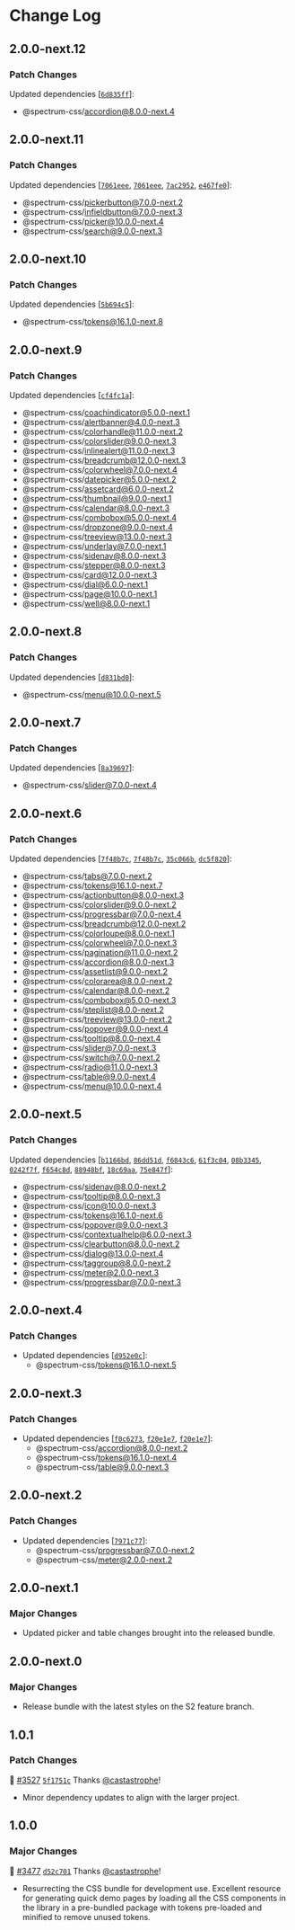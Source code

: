 # Change Log

## 2.0.0-next.12

### Patch Changes

Updated dependencies [[`6d835ff`](https://github.com/adobe/spectrum-css/commit/6d835ffeb77bc27bd5b2e4ddf48e2f5aa157a56b)]:

- @spectrum-css/accordion@8.0.0-next.4

## 2.0.0-next.11

### Patch Changes

Updated dependencies [[`7061eee`](https://github.com/adobe/spectrum-css/commit/7061eee2ada0b64bb68e37f93329c57e8dba4586), [`7061eee`](https://github.com/adobe/spectrum-css/commit/7061eee2ada0b64bb68e37f93329c57e8dba4586), [`7ac2952`](https://github.com/adobe/spectrum-css/commit/7ac2952d16e9760121e3a33390d14f6e336d587d), [`e467fe0`](https://github.com/adobe/spectrum-css/commit/e467fe00cfef00311b77ec4b32c6ab1791b6923a)]:

- @spectrum-css/pickerbutton@7.0.0-next.2
- @spectrum-css/infieldbutton@7.0.0-next.3
- @spectrum-css/picker@10.0.0-next.4
- @spectrum-css/search@9.0.0-next.3

## 2.0.0-next.10

### Patch Changes

Updated dependencies [[`5b694c5`](https://github.com/adobe/spectrum-css/commit/5b694c58be813fd82315252dab721e94bf769a71)]:

- @spectrum-css/tokens@16.1.0-next.8

## 2.0.0-next.9

### Patch Changes

Updated dependencies [[`cf4fc1a`](https://github.com/adobe/spectrum-css/commit/cf4fc1a01d23ba810f45a903ecc29a5c8aae33d1)]:

- @spectrum-css/coachindicator@5.0.0-next.1
- @spectrum-css/alertbanner@4.0.0-next.3
- @spectrum-css/colorhandle@11.0.0-next.2
- @spectrum-css/colorslider@9.0.0-next.3
- @spectrum-css/inlinealert@11.0.0-next.3
- @spectrum-css/breadcrumb@12.0.0-next.3
- @spectrum-css/colorwheel@7.0.0-next.4
- @spectrum-css/datepicker@5.0.0-next.2
- @spectrum-css/assetcard@6.0.0-next.2
- @spectrum-css/thumbnail@9.0.0-next.1
- @spectrum-css/calendar@8.0.0-next.3
- @spectrum-css/combobox@5.0.0-next.4
- @spectrum-css/dropzone@9.0.0-next.4
- @spectrum-css/treeview@13.0.0-next.3
- @spectrum-css/underlay@7.0.0-next.1
- @spectrum-css/sidenav@8.0.0-next.3
- @spectrum-css/stepper@8.0.0-next.3
- @spectrum-css/card@12.0.0-next.3
- @spectrum-css/dial@6.0.0-next.1
- @spectrum-css/page@10.0.0-next.1
- @spectrum-css/well@8.0.0-next.1

## 2.0.0-next.8

### Patch Changes

Updated dependencies [[`d831bd0`](https://github.com/adobe/spectrum-css/commit/d831bd09e3a32cb0245692d73a4272101d5a0b88)]:

- @spectrum-css/menu@10.0.0-next.5

## 2.0.0-next.7

### Patch Changes

Updated dependencies [[`8a39697`](https://github.com/adobe/spectrum-css/commit/8a3969751718d45ff1a4a0656e842cf490a8da94)]:

- @spectrum-css/slider@7.0.0-next.4

## 2.0.0-next.6

### Patch Changes

Updated dependencies [[`7f48b7c`](https://github.com/adobe/spectrum-css/commit/7f48b7c6384f8c7d598637226a17aff1c8e8b61c), [`7f48b7c`](https://github.com/adobe/spectrum-css/commit/7f48b7c6384f8c7d598637226a17aff1c8e8b61c), [`35c066b`](https://github.com/adobe/spectrum-css/commit/35c066b29c311b1bfcf4507075f13b41222ffc84), [`dc5f820`](https://github.com/adobe/spectrum-css/commit/dc5f8202a330910c0af51b7c172aca35ec99a1e7)]:

- @spectrum-css/tabs@7.0.0-next.2
- @spectrum-css/tokens@16.1.0-next.7
- @spectrum-css/actionbutton@8.0.0-next.3
- @spectrum-css/colorslider@9.0.0-next.2
- @spectrum-css/progressbar@7.0.0-next.4
- @spectrum-css/breadcrumb@12.0.0-next.2
- @spectrum-css/colorloupe@8.0.0-next.1
- @spectrum-css/colorwheel@7.0.0-next.3
- @spectrum-css/pagination@11.0.0-next.2
- @spectrum-css/accordion@8.0.0-next.3
- @spectrum-css/assetlist@9.0.0-next.2
- @spectrum-css/colorarea@8.0.0-next.2
- @spectrum-css/calendar@8.0.0-next.2
- @spectrum-css/combobox@5.0.0-next.3
- @spectrum-css/steplist@8.0.0-next.2
- @spectrum-css/treeview@13.0.0-next.2
- @spectrum-css/popover@9.0.0-next.4
- @spectrum-css/tooltip@8.0.0-next.4
- @spectrum-css/slider@7.0.0-next.3
- @spectrum-css/switch@7.0.0-next.2
- @spectrum-css/radio@11.0.0-next.3
- @spectrum-css/table@9.0.0-next.4
- @spectrum-css/menu@10.0.0-next.4

## 2.0.0-next.5

### Patch Changes

Updated dependencies [[`b1166bd`](https://github.com/adobe/spectrum-css/commit/b1166bd9e4542b3a665cc95498011a633c56e72a), [`86dd51d`](https://github.com/adobe/spectrum-css/commit/86dd51d884878a3090cb8463ca0bf44f21ee9f87), [`f6843c6`](https://github.com/adobe/spectrum-css/commit/f6843c698a2aac7c15ba949e28c56e4ff49c8c4a), [`61f3c04`](https://github.com/adobe/spectrum-css/commit/61f3c04a4211f19be2c5db883653fb25309a39ea), [`08b3345`](https://github.com/adobe/spectrum-css/commit/08b33457975293c07b5c7d2f60a305f5fd8be77e), [`0242f7f`](https://github.com/adobe/spectrum-css/commit/0242f7f69ec24ef6c6f000324a7b44106e4603fa), [`f654c8d`](https://github.com/adobe/spectrum-css/commit/f654c8d950e6a1f0a77ce0f2413cb205a3b5e276), [`88948bf`](https://github.com/adobe/spectrum-css/commit/88948bf722acde7176716879968cb2f1f0fdb5e1), [`18c69aa`](https://github.com/adobe/spectrum-css/commit/18c69aa52f6e598aecd67d2b5e7dd945473402e6), [`75e847f`](https://github.com/adobe/spectrum-css/commit/75e847f1ae38a889b43888b3ac19505aadb4e24d)]:

- @spectrum-css/sidenav@8.0.0-next.2
- @spectrum-css/tooltip@8.0.0-next.3
- @spectrum-css/icon@10.0.0-next.3
- @spectrum-css/tokens@16.1.0-next.6
- @spectrum-css/popover@9.0.0-next.3
- @spectrum-css/contextualhelp@6.0.0-next.3
- @spectrum-css/clearbutton@8.0.0-next.2
- @spectrum-css/dialog@13.0.0-next.4
- @spectrum-css/taggroup@8.0.0-next.2
- @spectrum-css/meter@2.0.0-next.3
- @spectrum-css/progressbar@7.0.0-next.3

## 2.0.0-next.4

### Patch Changes

- Updated dependencies [[`d952e0c`](https://github.com/adobe/spectrum-css/commit/d952e0c4d234f5e742432fe906965a52a50b228e)]:
  - @spectrum-css/tokens@16.1.0-next.5

## 2.0.0-next.3

### Patch Changes

- Updated dependencies [[`f0c6273`](https://github.com/adobe/spectrum-css/commit/f0c6273310a8a7d8f392d6113919a3982ab07b2e), [`f20e1e7`](https://github.com/adobe/spectrum-css/commit/f20e1e7ff402b591706cc791d9207fdedb80cd1e), [`f20e1e7`](https://github.com/adobe/spectrum-css/commit/f20e1e7ff402b591706cc791d9207fdedb80cd1e)]:
  - @spectrum-css/accordion@8.0.0-next.2
  - @spectrum-css/tokens@16.1.0-next.4
  - @spectrum-css/table@9.0.0-next.3

## 2.0.0-next.2

### Patch Changes

- Updated dependencies [[`7971c77`](https://github.com/adobe/spectrum-css/commit/7971c7728b88e5e539b9d0974ab805d9ef6338fd)]:
  - @spectrum-css/progressbar@7.0.0-next.2
  - @spectrum-css/meter@2.0.0-next.2

## 2.0.0-next.1

### Major Changes

- Updated picker and table changes brought into the released bundle.

## 2.0.0-next.0

### Major Changes

- Release bundle with the latest styles on the S2 feature branch.

## 1.0.1

### Patch Changes

📝 [#3527](https://github.com/adobe/spectrum-css/pull/3527) [`5f1751c`](https://github.com/adobe/spectrum-css/commit/5f1751c82a5fe55ae0d999f5f50cfeca4c8a5c75) Thanks [@castastrophe](https://github.com/castastrophe)!

- Minor dependency updates to align with the larger project.

## 1.0.0

### Major Changes

📝 [#3477](https://github.com/adobe/spectrum-css/pull/3477) [`d52c701`](https://github.com/adobe/spectrum-css/commit/d52c70196bf2d17433c239313a82f00f75d77e79) Thanks [@castastrophe](https://github.com/castastrophe)!

- Resurrecting the CSS bundle for development use. Excellent resource for generating quick demo pages by loading all the CSS components in the library in a pre-bundled package with tokens pre-loaded and minified to remove unused tokens.
